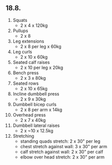 ## 18.8.

1. Squats
   - 2 x 4 x 120kg
2. Pullups
   - 2 x 8
3. Leg extensions
   - 2 x 8 per leg x 60kg
4. Leg curls
   - 2 x 10 x 60kg
5. Seated calf raises
   - 2 x 10 per leg x 20kg
6. Bench press
   - 2 x 3 x 80kg
7. Seated rows
   - 2 x 10 x 65kg
8. Incline dumbbell press
   - 2 x 9 x 30kg
9. Dumbbell bicep curls
   - 2 x 8 per arm x 14kg
10. Overhead press
    - 2 x 7 x 40kg
11. Dumbbell lateral raises
    - 2 x ~10 x 12.5kg
12. Stretching
    - standing quads stretch: 2 x 30" per leg
    - chest stretch against wall: 3 x 30" per arm
    - calf stretch against wall: 2 x 30" per calf
    - elbow over head stretch: 2 x 30" per arm
